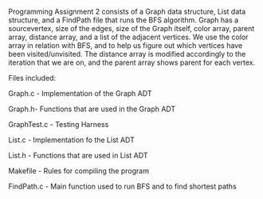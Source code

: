 Programming Assignment 2 consists of a Graph data structure, List data structure, and a FindPath file that runs the BFS algorithm. Graph has a sourcevertex, size of the edges, size of the Graph itself, color array, parent array, distance array, and a list of the adjacent vertices. We use the color array in relation with BFS, and to help us figure out which vertices have been visited/unvisited. The distance array is modified accordingly to the iteration that we are on, and the parent array shows parent for each vertex.

Files included:

Graph.c - Implementation of the Graph ADT

Graph.h- Functions that are used in the Graph ADT

GraphTest.c - Testing Harness

List.c - Implementation fo the List ADT

List.h - Functions that are used in List ADT

Makefile - Rules for compiling the program

FindPath.c - Main function used to run BFS and to find shortest paths
